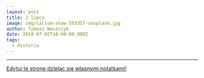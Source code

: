 ```yaml
---
layout: post
title: 2 lipca
image: img/callum-shaw-555357-unsplash.jpg
author: Tomasz Waszczyk
date: 2018-07-02T10:00:00.000Z
tags:
  - Historia
---
```



---

<a href="https://github.com/TomaszWaszczyk/historia.waszczyk.com/edit/master/src/content/july-1.md" target="_blank">Edytuj tę stronę dzieląc się własnymi notatkami!</a>